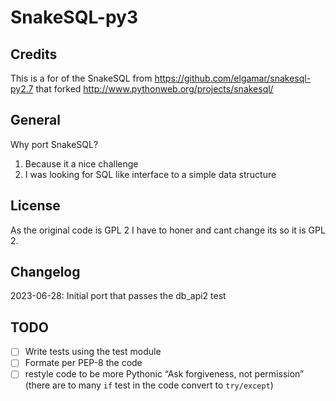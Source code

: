 # SnakeSQL-py3

## Credits
This is a for of the SnakeSQL from https://github.com/elgamar/snakesql-py2.7 that forked 
http://www.pythonweb.org/projects/snakesql/

## General
Why port SnakeSQL?
1. Because it a nice challenge
2. I was looking for SQL like interface to a simple data structure

## License
As the original code is GPL 2 I have to honer and cant change its so it is GPL 2.

## Changelog
2023-06-28: Initial port that passes the db_api2 test

## TODO
- [ ] Write tests using the test module
- [ ] Formate per PEP-8 the code
- [ ] restyle code to be more Pythonic  “Ask forgiveness, not permission” (there are to many `if` test in the code convert to `try/except`)